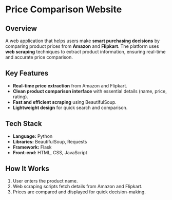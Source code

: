 # Price Comparison Website

## Overview
A web application that helps users make **smart purchasing decisions** by comparing product prices from **Amazon** and **Flipkart**.
The platform uses **web scraping** techniques to extract product information, ensuring real-time and accurate price comparison.

## Key Features
- **Real-time price extraction** from Amazon and Flipkart.
- **Clean product comparison interface** with essential details (name, price, rating).
- **Fast and efficient scraping** using BeautifulSoup.
- **Lightweight design** for quick search and comparison.

## Tech Stack
- **Language:** Python
- **Libraries:** BeautifulSoup, Requests
- **Framework:** Flask 
- **Front-end:** HTML, CSS, JavaScript 

## How It Works
1. User enters the product name.
2. Web scraping scripts fetch details from Amazon and Flipkart.
3. Prices are compared and displayed for quick decision-making.
